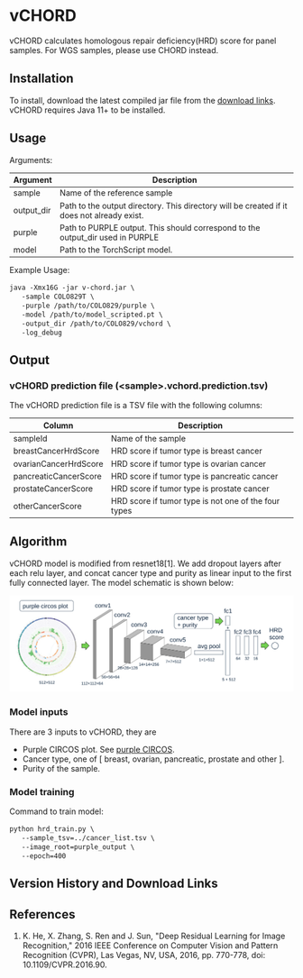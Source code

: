 # vCHORD

vCHORD calculates homologous repair deficiency(HRD) score for panel samples. For WGS samples, please use CHORD instead.

## Installation

To install, download the latest compiled jar file from the [download links](#version-history-and-download-links).
vCHORD requires Java 11+ to be installed.

## Usage

Arguments:

| Argument   | Description                                                                                |
|------------|--------------------------------------------------------------------------------------------|
| sample     | Name of the reference sample                                                               |
| output_dir | Path to the output directory. This directory will be created if it does not already exist. |
| purple     | Path to PURPLE output. This should correspond to the output_dir used in PURPLE             |
| model      | Path to the TorchScript model.                                                             |

Example Usage:

```
java -Xmx16G -jar v-chord.jar \
   -sample COLO829T \
   -purple /path/to/COLO829/purple \
   -model /path/to/model_scripted.pt \
   -output_dir /path/to/COLO829/vchord \
   -log_debug
```

## Output

### vCHORD prediction file (\<sample\>.vchord.prediction.tsv)
The vCHORD prediction file is a TSV file with the following columns:

| Column                | Description                                          |
|-----------------------|------------------------------------------------------|
| sampleId              | Name of the sample                                   |
| breastCancerHrdScore  | HRD score if tumor type is breast cancer             |
| ovarianCancerHrdScore | HRD score if tumor type is ovarian cancer            |
| pancreaticCancerScore | HRD score if tumor type is pancreatic cancer         |
| prostateCancerScore   | HRD score if tumor type is prostate cancer           |
| otherCancerScore      | HRD score if tumor type is not one of the four types |

## Algorithm

vCHORD model is modified from resnet18[1]. We add dropout layers after each relu layer, and concat cancer type and purity as linear input
to the first fully connected layer. The model schematic is shown below:

![Input vCHORD model](doc/vchord.svg)

### Model inputs
There are 3 inputs to vCHORD, they are
* Purple CIRCOS plot. See [purple CIRCOS](../purple/README.md#CIRCOS).
* Cancer type, one of [ breast, ovarian, pancreatic, prostate and other ].
* Purity of the sample.

### Model training

Command to train model:

```
python hrd_train.py \
   --sample_tsv=../cancer_list.tsv \
   --image_root=purple_output \
   --epoch=400
```

## Version History and Download Links

## References
1. K. He, X. Zhang, S. Ren and J. Sun, "Deep Residual Learning for Image Recognition,"
  2016 IEEE Conference on Computer Vision and Pattern Recognition (CVPR), Las Vegas, NV, USA, 2016, pp. 770-778, doi: 10.1109/CVPR.2016.90.
